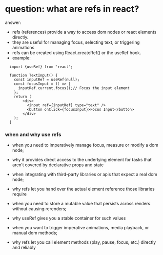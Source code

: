 # question: what are refs in react?

answer:

- refs (references) provide a way to access dom nodes or react elements directly.
- they are useful for managing focus, selecting text, or triggering animations.
- refs can be created using React.createRef() or the useRef hook.
- example:

```code
  import {useRef} from "react";

  function TextInput() {
    const inputRef = useRef(null);
    const focusInput = () => {
      inputRef.current.focus();// Focus the input element
    };
    return (
        <div>
          <input ref={inputRef} type="text" />
          <button onClick={focusInput}>Focus Input</button>
        </div>
    );
  }
```

### when and why use refs

- when you need to imperatively manage focus, measure or modify a dom node;
- why it provides direct access to the underlying element for tasks that aren’t covered by declarative props and state

- when integrating with third-party libraries or apis that expect a real dom node;
- why refs let you hand over the actual element reference those libraries require

- when you need to store a mutable value that persists across renders without causing rerenders;
- why useRef gives you a stable container for such values

- when you want to trigger imperative animations, media playback, or manual dom methods;
- why refs let you call element methods (play, pause, focus, etc.) directly and reliably
